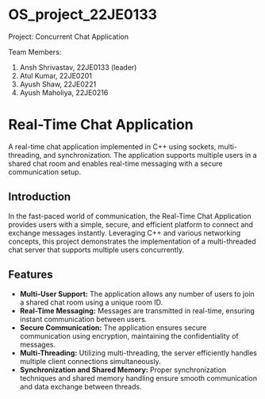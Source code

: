 # OS_project_22JE0133

Project: Concurrent Chat Application


Team Members: 
1. Ansh Shrivastav, 22JE0133 (leader)
2. Atul Kumar, 22JE0201
3. Ayush Shaw, 22JE0221
4. Ayush Maholiya, 22JE0216

# Real-Time Chat Application

A real-time chat application implemented in C++ using sockets, multi-threading, and synchronization. The application supports multiple users in a shared chat room and enables real-time messaging with a secure communication setup.

## Introduction

In the fast-paced world of communication, the Real-Time Chat Application provides users with a simple, secure, and efficient platform to connect and exchange messages instantly. Leveraging C++ and various networking concepts, this project demonstrates the implementation of a multi-threaded chat server that supports multiple users concurrently.

## Features

- **Multi-User Support:** The application allows any number of users to join a shared chat room using a unique room ID.
- **Real-Time Messaging:** Messages are transmitted in real-time, ensuring instant communication between users.
- **Secure Communication:** The application ensures secure communication using encryption, maintaining the confidentiality of messages.
- **Multi-Threading:** Utilizing multi-threading, the server efficiently handles multiple client connections simultaneously.
- **Synchronization and Shared Memory:** Proper synchronization techniques and shared memory handling ensure smooth communication and data exchange between threads.
